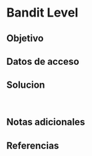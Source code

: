 # Bandit Level

## Objetivo


## Datos de acceso


## Solucion
```


```
## Notas adicionales

## Referencias